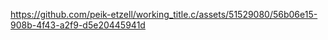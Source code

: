

https://github.com/peik-etzell/working_title.c/assets/51529080/56b06e15-908b-4f43-a2f9-d5e20445941d

